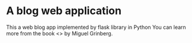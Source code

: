 # A blog web application
This a web blog app implemented by flask library in Python
You can learn more from the book <<Flask Web Development:
Developing Web Applications with Python>> by Miguel Grinberg.
